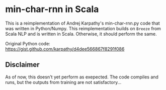 # min-char-rnn in Scala

This is a reimplementation of Andrej Karpathy's min-char-rnn.py code that was written in Python/Numpy.
This reimplementation builds on `Breeze` from Scala NLP and is written in Scala.
Otherwise, it should perform the same.

Original Python code: <https://gist.github.com/karpathy/d4dee566867f8291f086>

## Disclaimer

As of now, this doesn't yet perform as exepected. The code compiles and runs, but the outputs from training
are not satisfactory...